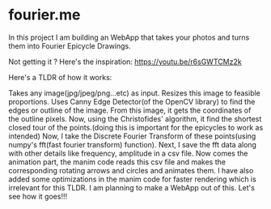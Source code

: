 # fourier.me

In this project I am building an WebApp that takes your photos and turns them into Fourier Epicycle Drawings.

Not getting it ? Here's the inspiration: https://youtu.be/r6sGWTCMz2k

Here's a TLDR of how it works:

Takes any image(jpg/jpeg/png...etc) as input.
Resizes this image to feasible proportions.
Uses Canny Edge Detector(of the OpenCV library) to find the edges or outline of the image.
From this image, it gets the coordinates of the outline pixels.
Now, using the Christofides' algorithm, it find the shortest closed tour of the points.(doing this is important for the epicycles to work as intended)
Now, I take the Discrete Fourier Transform of these points(using numpy's fft(fast fourier transform) function).
Next, I save the fft data along with other details like frequency, amplitude in a csv file.
Now comes the animation part, the manim code reads this csv file and makes the corresponding rotating arrows and circles and animates them.
I have also added some optimizations in the manim code for faster rendering which is irrelevant for this TLDR.
I am planning to make a WebApp out of this. Let's see how it goes!!!
